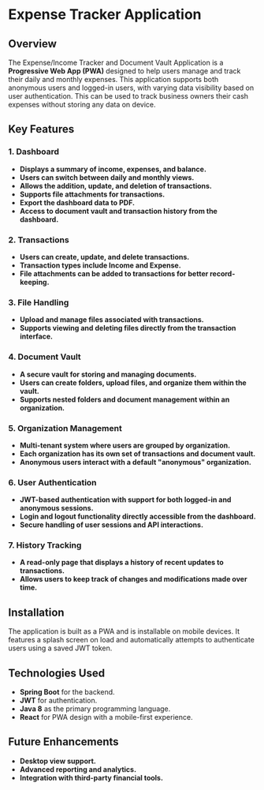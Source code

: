 # Expense Tracker Application

## Overview

The Expense/Income Tracker and Document Vault Application is a **Progressive Web App (PWA)** designed to help users manage and track their daily and monthly expenses. This application supports both anonymous users and logged-in users, with varying data visibility based on user authentication.
This can be used to track business owners their cash expenses without storing any data on device.

## Key Features

### 1. Dashboard
- **Displays a summary of income, expenses, and balance.**
- **Users can switch between daily and monthly views.**
- **Allows the addition, update, and deletion of transactions.**
- **Supports file attachments for transactions.**
- **Export the dashboard data to PDF.**
- **Access to document vault and transaction history from the dashboard.**

### 2. Transactions
- **Users can create, update, and delete transactions.**
- **Transaction types include Income and Expense.**
- **File attachments can be added to transactions for better record-keeping.**

### 3. File Handling
- **Upload and manage files associated with transactions.**
- **Supports viewing and deleting files directly from the transaction interface.**

### 4. Document Vault
- **A secure vault for storing and managing documents.**
- **Users can create folders, upload files, and organize them within the vault.**
- **Supports nested folders and document management within an organization.**

### 5. Organization Management
- **Multi-tenant system where users are grouped by organization.**
- **Each organization has its own set of transactions and document vault.**
- **Anonymous users interact with a default "anonymous" organization.**

### 6. User Authentication
- **JWT-based authentication with support for both logged-in and anonymous sessions.**
- **Login and logout functionality directly accessible from the dashboard.**
- **Secure handling of user sessions and API interactions.**

### 7. History Tracking
- **A read-only page that displays a history of recent updates to transactions.**
- **Allows users to keep track of changes and modifications made over time.**

## Installation
The application is built as a PWA and is installable on mobile devices. It features a splash screen on load and automatically attempts to authenticate users using a saved JWT token.

## Technologies Used
- **Spring Boot** for the backend.
- **JWT** for authentication.
- **Java 8** as the primary programming language.
- **React** for PWA design with a mobile-first experience.

## Future Enhancements
- **Desktop view support.**
- **Advanced reporting and analytics.**
- **Integration with third-party financial tools.**
